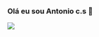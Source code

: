 ### Olá eu sou Antonio c.s 👴
![](https://camo.githubusercontent.com/b42f52fa1d5f934e6d0020100b43aa9c526a0b41e581001e85a4752e85eec814/68747470733a2f2f6769746875622d726561646d652d73746174732e76657263656c2e6170702f6170693f757365726e616d653d616e7572616768617a72612673686f775f69636f6e733d7472756526686964653d636f6e74726962732c7072732663616368655f7365636f6e64733d3836343030267468656d653d636861727472657573652d6461726b)


